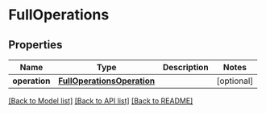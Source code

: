 # FullOperations

## Properties
Name | Type | Description | Notes
------------ | ------------- | ------------- | -------------
**operation** | [**FullOperationsOperation**](FullOperationsOperation.md) |  | [optional] 

[[Back to Model list]](../README.md#documentation-for-models) [[Back to API list]](../README.md#documentation-for-api-endpoints) [[Back to README]](../README.md)


